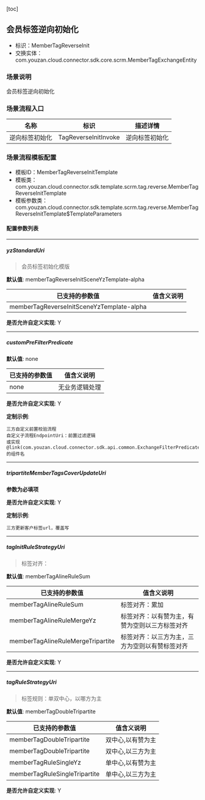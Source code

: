 [toc]

## 会员标签逆向初始化
- 标识：MemberTagReverseInit
- 交换实体：com.youzan.cloud.connector.sdk.core.scrm.MemberTagExchangeEntity
### 场景说明
会员标签逆向初始化
### 场景流程入口

名称 | 标识 | 描述详情
---|---|---
逆向标签初始化 | TagReverseInitInvoke | 逆向标签初始化

### 场景流程模板配置
- 模板ID：MemberTagReverseInitTemplate
- 模板类：com.youzan.cloud.connector.sdk.template.scrm.tag.reverse.MemberTagReverseInitTemplate
- 模板参数类：com.youzan.cloud.connector.sdk.template.scrm.tag.reverse.MemberTagReverseInitTemplate$TemplateParameters

#### 配置参数列表

---
##### yzStandardUri
> 会员标签初始化模版

**默认值**: memberTagReverseInitSceneYzTemplate-alpha

已支持的参数值 | 值含义说明
---|---
memberTagReverseInitSceneYzTemplate-alpha | 

**是否允许自定义实现**: Y

---
##### customPreFilterPredicate
> 

**默认值**: none

已支持的参数值 | 值含义说明
---|---
none | 无业务逻辑处理

**是否允许自定义实现**: Y


**定制示例**:
```
三方自定义前置校验流程
自定义子流程EndpointUri：前置过滤逻辑
或实现@link(com.youzan.cloud.connector.sdk.api.common.ExchangeFilterPredicate)的组件名
```
---
##### tripartiteMemberTagsCoverUpdateUri
> 

**参数为必填项**


**是否允许自定义实现**: Y


**定制示例**:
```
三方更新客户标签url，覆盖写
```
---
##### tagInitRuleStrategyUri
> 标签对齐：

**默认值**: memberTagAlineRuleSum

已支持的参数值 | 值含义说明
---|---
memberTagAlineRuleSum | 标签对齐：累加
memberTagAlineRuleMergeYz | 标签对齐：以有赞为主，有赞为空则以三方标签对齐
memberTagAlineRuleMergeTripartite | 标签对齐：以三方为主，三方为空则以有赞标签对齐

**是否允许自定义实现**: Y

---
##### tagRuleStrategyUri
> 标签规则：单双中心，以哪方为主

**默认值**: memberTagDoubleTripartite

已支持的参数值 | 值含义说明
---|---
memberTagDoubleTripartite | 双中心,以有赞为主
memberTagDoubleTripartite | 双中心,以三方为主
memberTagRuleSingleYz | 单中心,以有赞为主
memberTagRuleSingleTripartite | 单中心,以三方为主

**是否允许自定义实现**: Y



